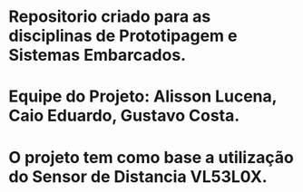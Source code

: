 # Repositorio criado para as disciplinas de Prototipagem e Sistemas Embarcados.
# Equipe do Projeto: Alisson Lucena, Caio Eduardo, Gustavo Costa.
# O projeto tem como base a utilização do Sensor de Distancia VL53L0X.
